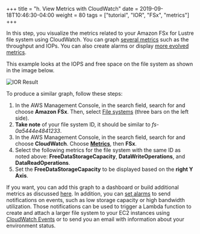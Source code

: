 +++
title = "h. View Metrics with CloudWatch"
date = 2019-09-18T10:46:30-04:00
weight = 80
tags = ["tutorial", "IOR", "FSx", "metrics"]
+++


In this step, you visualize the metrics related to your Amazon FSx for Lustre file system using CloudWatch. You can graph [several metrics](https://docs.aws.amazon.com/fsx/latest/LustreGuide/monitoring_overview.html) such as the throughput and IOPs. You can also create alarms or display [more evolved metrics](https://docs.aws.amazon.com/AmazonCloudWatch/latest/monitoring/using-metric-math.html#adding-metrics-expression-console).

This example looks at the IOPS and free space on the file system as shown in the image below.

![IOR Result](/images/06-fsx-for-lustre/fsx-cloudwatch.png)

To produce a similar graph, follow these steps:

1. In the AWS Management Console, in the search field, search for and choose **Amazon FSx**. Then, select [File systems](https://console.aws.amazon.com/fsx/home?region=us-east-1#file-systems) (three bars on the left side).
2. **Take note** of your file system ID, it should be similar to *fs-0a5444e4841233*.
3. In the AWS Management Console, in the search field, search for and choose **CloudWatch**. Choose [**Metrics**](https://console.aws.amazon.com/cloudwatch/home?region=us-east-1#cw:dashboard=Home), then **FSx**.
4. Select the following metrics for the file system with the same ID as noted above: **FreeDataStorageCapacity**, **DataWriteOperations**, and **DataReadOperations**.
5. Set the **FreeDataStorageCapacity** to be displayed based on the **right Y Axis**.

If you want, you can add this graph to a dashboard or build additional metrics as discussed [here](https://docs.aws.amazon.com/fsx/latest/LustreGuide/how_to_use_metrics.html). In addition, you can [set alarms](https://docs.aws.amazon.com/fsx/latest/LustreGuide/creating_alarms.html) to send notifications on events, such as low storage capacity or high bandwidth utilization. Those notifications can be used to trigger a Lambda function to create and attach a larger file system to your EC2 instances using [CloudWatch Events](https://docs.aws.amazon.com/AmazonCloudWatch/latest/events/WhatIsCloudWatchEvents.html) or to send you an email with information about your environment status.
